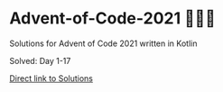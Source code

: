 # Advent-of-Code-2021 🎄🌟🎅
Solutions for Advent of Code 2021 written in Kotlin

Solved: Day 1-17

[Direct link to Solutions](https://github.com/patrick-elmquist/Advent-of-Code-2021/tree/main/src/main/kotlin)
